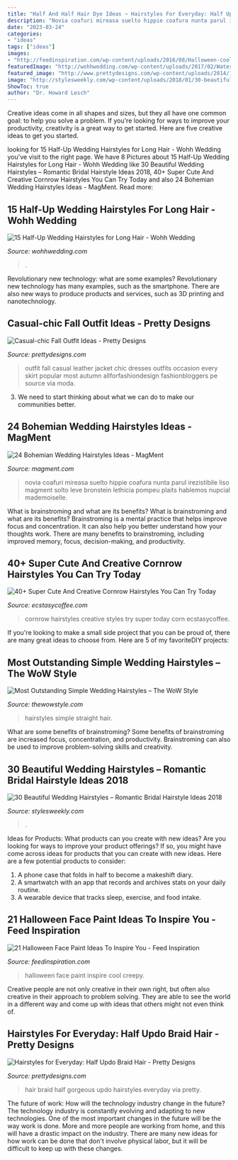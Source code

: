 ```yaml
---
title: "Half And Half Hair Dye Ideas ~ Hairstyles For Everyday: Half Updo Braid Hair"
description: "Novia coafuri mireasa suelto hippie coafura nunta parul irezistibile liso magment solto leve bronstein lethicia pompeu plaits hablemos nupcial mademoiselle"
date: "2023-03-24"
categories:
- "ideas"
tags: ["ideas"]
images:
- "http://feedinspiration.com/wp-content/uploads/2016/08/Halloween-cool-creepy.jpg"
featuredImage: "http://wohhwedding.com/wp-content/uploads/2017/02/Waterfall-Braid.jpg"
featured_image: "http://www.prettydesigns.com/wp-content/uploads/2014/10/Black-Leather-Jacket-Outfit-for-Fall.jpg"
image: "http://stylesweekly.com/wp-content/uploads/2018/01/30-beautiful-wedding-hairstyles-romantic-bridal-hairstyle-ideas-2018-1.jpg"
ShowToc: true
author: "Dr. Howard Lesch"
---
```



Creative ideas come in all shapes and sizes, but they all have one common goal: to help you solve a problem. If you're looking for ways to improve your productivity, creativity is a great way to get started. Here are five creative ideas to get you started.

	

		
looking for 15 Half-Up Wedding Hairstyles for Long Hair - Wohh Wedding you've visit to the right page. We have 8 Pictures about 15 Half-Up Wedding Hairstyles for Long Hair - Wohh Wedding like 30 Beautiful Wedding Hairstyles – Romantic Bridal Hairstyle Ideas 2018, 40+ Super Cute And Creative Cornrow Hairstyles You Can Try Today and also 24 Bohemian Wedding Hairstyles Ideas - MagMent. Read more:
		
    
## 15 Half-Up Wedding Hairstyles For Long Hair - Wohh Wedding

<img loading=lazy src="http://wohhwedding.com/wp-content/uploads/2017/02/Waterfall-Braid.jpg" onerror="this.onerror=null;this.src='https://tse4.mm.bing.net/th?id=OIP.AXc55h08681saboju0BynwHaJ4&amp;pid=15.1';" alt="15 Half-Up Wedding Hairstyles for Long Hair - Wohh Wedding">

_Source: wohhwedding.com_

>. 

	

Revolutionary new technology: what are some examples?
Revolutionary new technology has many examples, such as the smartphone. There are also new ways to produce products and services, such as 3D printing and nanotechnology.

    
## Casual-chic Fall Outfit Ideas - Pretty Designs

<img loading=lazy src="http://www.prettydesigns.com/wp-content/uploads/2014/10/Black-Leather-Jacket-Outfit-for-Fall.jpg" onerror="this.onerror=null;this.src='https://tse4.mm.bing.net/th?id=OIP.WDyv4ilxYVv4zGjb-e8j9wHaK2&amp;pid=15.1';" alt="Casual-chic Fall Outfit Ideas - Pretty Designs">

_Source: prettydesigns.com_

>outfit fall casual leather jacket chic dresses outfits occasion every skirt popular most autumn allforfashiondesign fashionbloggers pe source via moda. 

	

3. We need to start thinking about what we can do to make our communities better.

    
## 24 Bohemian Wedding Hairstyles Ideas - MagMent

<img loading=lazy src="http://magment.com/wp-content/uploads/2016/06/Bohemian-Hippie-Wedding-Hairstyles.jpg" onerror="this.onerror=null;this.src='https://tse3.mm.bing.net/th?id=OIP.savPVYA7n0DqBiMI1ZL4lADLEs&amp;pid=15.1';" alt="24 Bohemian Wedding Hairstyles Ideas - MagMent">

_Source: magment.com_

>novia coafuri mireasa suelto hippie coafura nunta parul irezistibile liso magment solto leve bronstein lethicia pompeu plaits hablemos nupcial mademoiselle. 

	

What is brainstroming and what are its benefits?
What is brainstroming and what are its benefits? Brainstroming is a mental practice that helps improve focus and concentration. It can also help you better understand how your thoughts work. There are many benefits to brainstroming, including improved memory, focus, decision-making, and productivity.

    
## 40+ Super Cute And Creative Cornrow Hairstyles You Can Try Today

<img loading=lazy src="https://i2.wp.com/www.ecstasycoffee.com/wp-content/uploads/2016/09/Big-Corn-Row-Styles.jpg" onerror="this.onerror=null;this.src='https://tse2.mm.bing.net/th?id=OIP.7deO6_d4PsWhi1KOYoBpfgHaJ4&amp;pid=15.1';" alt="40+ Super Cute And Creative Cornrow Hairstyles You Can Try Today">

_Source: ecstasycoffee.com_

>cornrow hairstyles creative styles try super today corn ecstasycoffee. 

	

If you're looking to make a small side project that you can be proud of, there are many great ideas to choose from. Here are 5 of my favoriteDIY projects: 

    
## Most Outstanding Simple Wedding Hairstyles – The WoW Style

<img loading=lazy src="http://thewowstyle.com/wp-content/uploads/2016/07/Simple-Wedding-Hairstyles-For-Straight-Hair.jpg" onerror="this.onerror=null;this.src='https://tse2.mm.bing.net/th?id=OIP.ErJ9VHn5nfnWMJjhr99mVQHaLH&amp;pid=15.1';" alt="Most Outstanding Simple Wedding Hairstyles – The WoW Style">

_Source: thewowstyle.com_

>hairstyles simple straight hair. 

	

What are some benefits of brainstroming?
Some benefits of brainstroming are increased focus, concentration, and productivity. Brainstroming can also be used to improve problem-solving skills and creativity.

    
## 30 Beautiful Wedding Hairstyles – Romantic Bridal Hairstyle Ideas 2018

<img loading=lazy src="http://stylesweekly.com/wp-content/uploads/2018/01/30-beautiful-wedding-hairstyles-romantic-bridal-hairstyle-ideas-2018-1.jpg" onerror="this.onerror=null;this.src='https://tse2.mm.bing.net/th?id=OIP.UFS8FZROOaRS3u5_eDA1OgHaKG&amp;pid=15.1';" alt="30 Beautiful Wedding Hairstyles – Romantic Bridal Hairstyle Ideas 2018">

_Source: stylesweekly.com_

>. 

	

Ideas for Products: What products can you create with new ideas?
Are you looking for ways to improve your product offerings? If so, you might have come across ideas for products that you can create with new ideas. Here are a few potential products to consider: 
1. A phone case that folds in half to become a makeshift diary.
2. A smartwatch with an app that records and archives stats on your daily routine.
3. A wearable device that tracks sleep, exercise, and food intake.

    
## 21 Halloween Face Paint Ideas To Inspire You - Feed Inspiration

<img loading=lazy src="http://feedinspiration.com/wp-content/uploads/2016/08/Halloween-cool-creepy.jpg" onerror="this.onerror=null;this.src='https://tse3.mm.bing.net/th?id=OIP.NYknO6gT1i6RZX3Bkot5GAC0FZ&amp;pid=15.1';" alt="21 Halloween Face Paint Ideas To Inspire You - Feed Inspiration">

_Source: feedinspiration.com_

>halloween face paint inspire cool creepy. 

	

Creative people are not only creative in their own right, but often also creative in their approach to problem solving. They are able to see the world in a different way and come up with ideas that others might not even think of.

    
## Hairstyles For Everyday: Half Updo Braid Hair - Pretty Designs

<img loading=lazy src="https://www.prettydesigns.com/wp-content/uploads/2014/07/Gorgeous-Hair.jpg" onerror="this.onerror=null;this.src='https://tse3.mm.bing.net/th?id=OIP.fTyF-HWk4c9K7DvMT_I5ZwHaLH&amp;pid=15.1';" alt="Hairstyles for Everyday: Half Updo Braid Hair - Pretty Designs">

_Source: prettydesigns.com_

>hair braid half gorgeous updo hairstyles everyday via pretty. 

	

The future of work: How will the technology industry change in the future?
The technology industry is constantly evolving and adapting to new technologies. One of the most important changes in the future will be the way work is done. More and more people are working from home, and this will have a drastic impact on the industry. There are many new ideas for how work can be done that don't involve physical labor, but it will be difficult to keep up with these changes.

